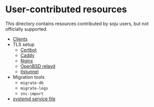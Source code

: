 # User-contributed resources

This directory contains resources contributed by soju users, but not officially
supported.

- [Clients](clients.md)
- TLS setup
  - [Certbot](certbot.md)
  - [Caddy](caddy.md)
  - [Nginx](nginx.md)
  - [OpenBSD relayd](openbsd-relayd.md)
  - [tlstunnel](tlstunnel.md)
- Migration tools
  - `migrate-db`
  - `migrate-logs`
  - `znc-import`
- [systemd service file](soju.service)
